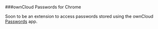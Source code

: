 ###ownCloud Passwords for Chrome

Soon to be an extension to access passwords stored using the ownCloud [Passwords](https://apps.owncloud.com/content/show.php/Passwords?content=170480) app.